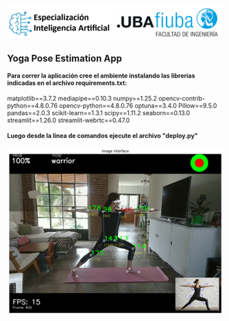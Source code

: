 <p align="center">
<img src=doc/inicio.png>
</p>

## Yoga Pose Estimation App


#### Para correr la aplicación cree el ambiente instalando las librerias indicadas en el archivo requirements.txt:

matplotlib==3.7.2
mediapipe==0.10.3
numpy==1.25.2
opencv-contrib-python==4.8.0.76
opencv-python==4.8.0.76
optuna==3.4.0
Pillow==9.5.0
pandas==2.0.3
scikit-learn==1.3.1
scipy==1.11.2
seaborn==0.13.0
streamlit==1.26.0
streamlit-webrtc==0.47.0

#### Luego desde la linea de comandos ejecute el archivo "deploy.py"

<p align="center">
<img src=doc/video_interface.png>
</p>


